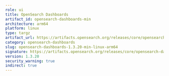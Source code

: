 ```yaml
---
role: ui
title: OpenSearch Dashboards
artifact_id: opensearch-dashboards-min
architecture: arm64
platform: linux
type: targz
artifact_url: https://artifacts.opensearch.org/releases/core/opensearch-dashboards/1.3.20/opensearch-dashboards-min-1.3.20-linux-arm64.tar.gz
category: opensearch-dashboards
slug: opensearch-dashboards-1.3.20-min-linux-arm64
signature: https://artifacts.opensearch.org/releases/core/opensearch-dashboards/1.3.20/opensearch-dashboards-min-1.3.20-linux-arm64.tar.gz.sig
version: 1.3.20
security_warning: true
indirect: true
---
```

